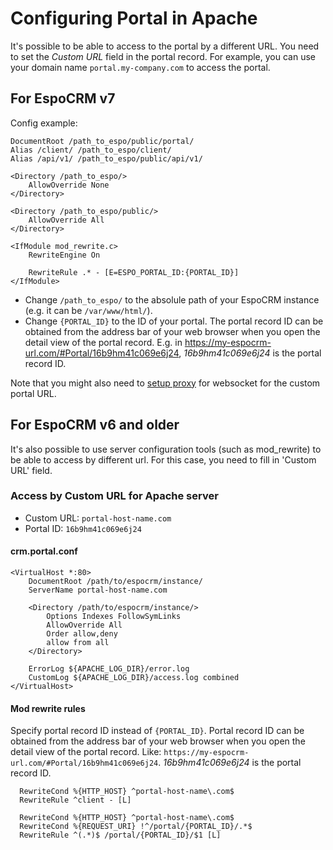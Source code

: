 # Configuring Portal in Apache

It's possible to be able to access to the portal by a different URL. You need to set the *Custom URL* field in the portal record. For example, you can use your domain name `portal.my-company.com` to access the portal.


## For EspoCRM v7

Config example:

```
DocumentRoot /path_to_espo/public/portal/
Alias /client/ /path_to_espo/client/
Alias /api/v1/ /path_to_espo/public/api/v1/

<Directory /path_to_espo/>
    AllowOverride None
</Directory>

<Directory /path_to_espo/public/>
    AllowOverride All
</Directory>

<IfModule mod_rewrite.c>
    RewriteEngine On

    RewriteRule .* - [E=ESPO_PORTAL_ID:{PORTAL_ID}]
</IfModule>
```

* Change `/path_to_espo/` to the absolule path of your EspoCRM instance (e.g. it can be `/var/www/html/`).
* Change `{PORTAL_ID}` to the ID of your portal. The portal record ID can be obtained from the address bar of your web browser when you open the detail view of the portal record. E.g. in https://my-espocrm-url.com/#Portal/16b9hm41c069e6j24, *16b9hm41c069e6j24* is the portal record ID.

Note that you might also need to [setup proxy](../websocket.md#apache) for websocket for the custom portal URL.

## For EspoCRM v6 and older

It's also possible to use server configuration tools (such as mod_rewrite) to be able to access by different url. For this case, you need to fill in 'Custom URL' field.

### Access by Custom URL for Apache server

* Custom URL: `portal-host-name.com`
* Portal ID: `16b9hm41c069e6j24`

#### crm.portal.conf

```
<VirtualHost *:80>
    DocumentRoot /path/to/espocrm/instance/
    ServerName portal-host-name.com

    <Directory /path/to/espocrm/instance/>
        Options Indexes FollowSymLinks
        AllowOverride All
        Order allow,deny
        allow from all
    </Directory>

    ErrorLog ${APACHE_LOG_DIR}/error.log
    CustomLog ${APACHE_LOG_DIR}/access.log combined
</VirtualHost>
```

#### Mod rewrite rules

Specify portal record ID instead of `{PORTAL_ID}`. Portal record ID can be obtained from the address bar of your web browser when you open the detail view of the portal record. Like: `https://my-espocrm-url.com/#Portal/16b9hm41c069e6j24`. *16b9hm41c069e6j24* is the portal record ID.

```
  RewriteCond %{HTTP_HOST} ^portal-host-name\.com$
  RewriteRule ^client - [L]

  RewriteCond %{HTTP_HOST} ^portal-host-name\.com$
  RewriteCond %{REQUEST_URI} !^/portal/{PORTAL_ID}/.*$
  RewriteRule ^(.*)$ /portal/{PORTAL_ID}/$1 [L]
```
